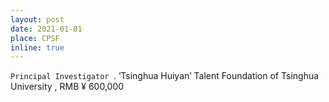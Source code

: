 ```yaml
---
layout: post
date: 2021-01-01
place: CPSF
inline: true
---
```


`Principal Investigator	`.
‘Tsinghua Huiyan’ Talent Foundation of Tsinghua University , RMB ¥ 600,000
